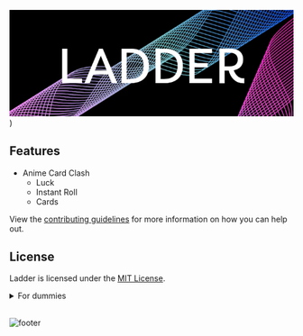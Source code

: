 ![Ladder](https://github.com/IMakeThingsForPeople/Ladder-Method/blob/main/Ladder%20Method/img/Ladder.png?raw=true))






## Features
- Anime Card Clash
    - Luck
    - Instant Roll 
    - Cards



View the [contributing guidelines](CONTRIBUTING.md) for more information on how you can help out.



## License

Ladder is licensed under the <a href="https://mit-license.org/">MIT License</a>.

<details>
    <summary>For dummies</summary>
    <ol>
        <li><a href="[https://github.com/IMakeThingsForPeople/Ladder-Method/tree/main/Ladder%20Method]">Download source code zip</a></li>
        <li>Extract zip</li>
        <li>Run <code>install_python.bat</code></li>
        <li>Run the Ladder to use the ladder method by double clicking the <code>Ladder</code> file</li>
        <li>Follow instructions in the menu and your packs will be laddered ingame
    </ol>
</details>
<br>

![footer](https://user-images.githubusercontent.com/123840441/215298946-adf57b57-f966-48df-8b7c-c01413261da4.png)

